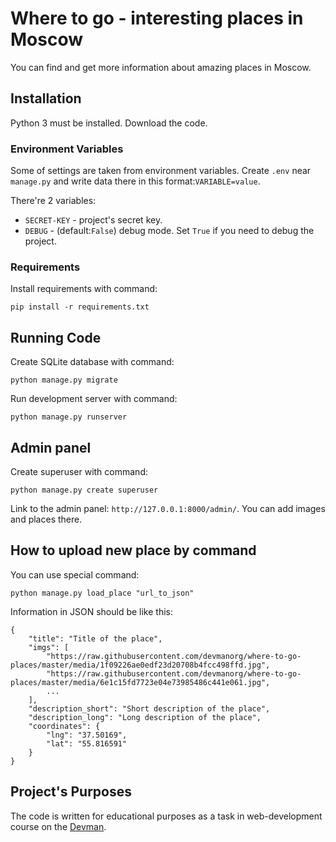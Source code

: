 # Where to go - interesting places in Moscow

You can find and get more information about amazing places in Moscow.

## Installation

Python 3 must be installed. Download the code.

### Environment Variables 

Some of settings are taken from environment variables. Create `.env` near `manage.py` and write data there in this format:`VARIABLE=value`.

There're 2 variables:
- `SECRET-KEY` - project's secret key.
- `DEBUG` - (default:`False`) debug mode. Set `True` if you need to debug the project.

### Requirements

Install requirements with command:
```
pip install -r requirements.txt
```

## Running Code

Create SQLite database with command:
```
python manage.py migrate
```

Run development server with command:
```
python manage.py runserver
```

## Admin panel 

Create superuser with command:
```
python manage.py create superuser
```

Link to the admin panel: `http://127.0.0.1:8000/admin/`. 
You can add images and places there. 

## How to upload new place by command 

You can use special command:
```
python manage.py load_place "url_to_json"
```
Information in JSON should be like this:
```
{
    "title": "Title of the place",
    "imgs": [
        "https://raw.githubusercontent.com/devmanorg/where-to-go-places/master/media/1f09226ae0edf23d20708b4fcc498ffd.jpg",
        "https://raw.githubusercontent.com/devmanorg/where-to-go-places/master/media/6e1c15fd7723e04e73985486c441e061.jpg",
        ...
    ],
    "description_short": "Short description of the place",
    "description_long": "Long description of the place",
    "coordinates": {
        "lng": "37.50169",
        "lat": "55.816591"
    }
}
```

## Project's Purposes

The code is written for educational purposes as a task in web-development course on the [Devman](https://dvmn.org/).
